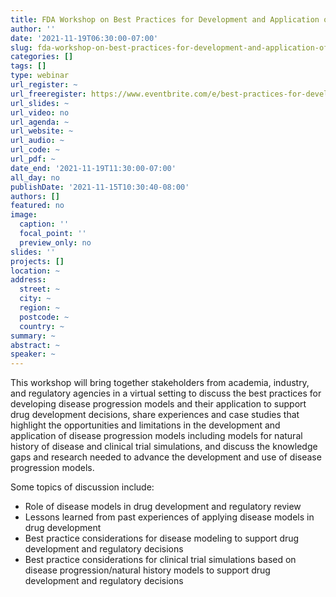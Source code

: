 ```yaml
---
title: FDA Workshop on Best Practices for Development and Application of Disease Progression Models
author: ''
date: '2021-11-19T06:30:00-07:00'
slug: fda-workshop-on-best-practices-for-development-and-application-of-disease-progression-models
categories: []
tags: []
type: webinar
url_register: ~
url_freeregister: https://www.eventbrite.com/e/best-practices-for-development-application-of-disease-progression-models-tickets-166318875233
url_slides: ~
url_video: no
url_agenda: ~
url_website: ~
url_audio: ~
url_code: ~
url_pdf: ~
date_end: '2021-11-19T11:30:00-07:00'
all_day: no
publishDate: '2021-11-15T10:30:40-08:00'
authors: []
featured: no
image:
  caption: ''
  focal_point: ''
  preview_only: no
slides: ''
projects: []
location: ~
address:
  street: ~
  city: ~
  region: ~
  postcode: ~
  country: ~
summary: ~
abstract: ~
speaker: ~
---
```

<!--more-->
This workshop will bring together stakeholders from academia, industry, and regulatory agencies in a virtual setting to discuss the best practices for developing disease progression models and their application to support drug development decisions, share experiences and case studies that highlight the opportunities and limitations in the development and application of disease progression models including models for natural history of disease and clinical trial simulations, and discuss the knowledge gaps and research needed to advance the development and use of disease progression models.  

Some topics of discussion include:  

- Role of disease models in drug development and regulatory review  
- Lessons learned from past experiences of applying disease models in drug development  
- Best practice considerations for disease modeling to support drug development and regulatory decisions  
- Best practice considerations for clinical trial simulations based on disease progression/natural history models to support drug development and regulatory decisions  